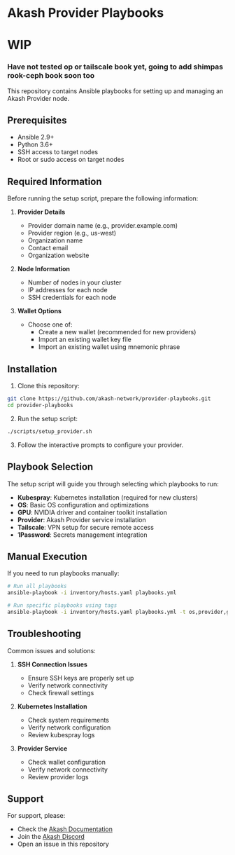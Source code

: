 # Akash Provider Playbooks

# WIP

### Have not tested op or tailscale book yet, going to add shimpas rook-ceph book soon too


This repository contains Ansible playbooks for setting up and managing an Akash Provider node.

## Prerequisites

- Ansible 2.9+
- Python 3.6+
- SSH access to target nodes
- Root or sudo access on target nodes

## Required Information

Before running the setup script, prepare the following information:

1. **Provider Details**
   - Provider domain name (e.g., provider.example.com)
   - Provider region (e.g., us-west)
   - Organization name
   - Contact email
   - Organization website

2. **Node Information**
   - Number of nodes in your cluster
   - IP addresses for each node
   - SSH credentials for each node

3. **Wallet Options**
   - Choose one of:
     - Create a new wallet (recommended for new providers)
     - Import an existing wallet key file
     - Import an existing wallet using mnemonic phrase

## Installation

1. Clone this repository:
```bash
git clone https://github.com/akash-network/provider-playbooks.git
cd provider-playbooks
```

2. Run the setup script:
```bash
./scripts/setup_provider.sh
```

3. Follow the interactive prompts to configure your provider.

## Playbook Selection

The setup script will guide you through selecting which playbooks to run:

- **Kubespray**: Kubernetes installation (required for new clusters)
- **OS**: Basic OS configuration and optimizations
- **GPU**: NVIDIA driver and container toolkit installation
- **Provider**: Akash Provider service installation
- **Tailscale**: VPN setup for secure remote access
- **1Password**: Secrets management integration

## Manual Execution

If you need to run playbooks manually:

```bash
# Run all playbooks
ansible-playbook -i inventory/hosts.yaml playbooks.yml

# Run specific playbooks using tags
ansible-playbook -i inventory/hosts.yaml playbooks.yml -t os,provider,gpu
```

## Troubleshooting

Common issues and solutions:

1. **SSH Connection Issues**
   - Ensure SSH keys are properly set up
   - Verify network connectivity
   - Check firewall settings

2. **Kubernetes Installation**
   - Check system requirements
   - Verify network configuration
   - Review kubespray logs

3. **Provider Service**
   - Check wallet configuration
   - Verify network connectivity
   - Review provider logs

## Support

For support, please:
- Check the [Akash Documentation](https://docs.akash.network)
- Join the [Akash Discord](https://discord.gg/akash)
- Open an issue in this repository